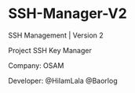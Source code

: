 # SSH-Manager-V2
SSH Management | Version 2

Project SSH Key Manager

Company: OSAM

Developer: @HiIamLala
           @Baorlog
